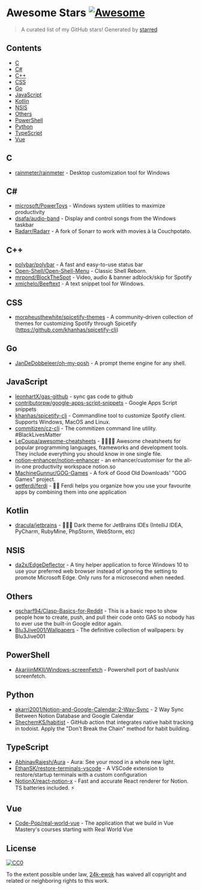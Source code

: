 # Awesome Stars [![Awesome](https://cdn.rawgit.com/sindresorhus/awesome/d7305f38d29fed78fa85652e3a63e154dd8e8829/media/badge.svg)](https://github.com/sindresorhus/awesome)

> A curated list of my GitHub stars!  Generated by [starred](https://github.com/maguowei/starred)


## Contents

  - [C](#c)
  - [C#](#c#)
  - [C++](#c++)
  - [CSS](#css)
  - [Go](#go)
  - [JavaScript](#javascript)
  - [Kotlin](#kotlin)
  - [NSIS](#nsis)
  - [Others](#others)
  - [PowerShell](#powershell)
  - [Python](#python)
  - [TypeScript](#typescript)
  - [Vue](#vue)

## C 

- [rainmeter/rainmeter](https://github.com/rainmeter/rainmeter) - Desktop customization tool for Windows

## C# # 

- [microsoft/PowerToys](https://github.com/microsoft/PowerToys) - Windows system utilities to maximize productivity
- [dsafa/audio-band](https://github.com/dsafa/audio-band) - Display and control songs from the Windows taskbar
- [Radarr/Radarr](https://github.com/Radarr/Radarr) - A fork of Sonarr to work with movies à la Couchpotato.

## C++ 

- [polybar/polybar](https://github.com/polybar/polybar) - A fast and easy-to-use status bar
- [Open-Shell/Open-Shell-Menu](https://github.com/Open-Shell/Open-Shell-Menu) - Classic Shell Reborn.
- [mrpond/BlockTheSpot](https://github.com/mrpond/BlockTheSpot) - Video, audio & banner adblock/skip for Spotify
- [xmichelo/Beeftext](https://github.com/xmichelo/Beeftext) - A text snippet tool for Windows.

## CSS 

- [morpheusthewhite/spicetify-themes](https://github.com/morpheusthewhite/spicetify-themes) - A community-driven collection of themes for customizing Spotify through Spicetify (https://github.com/khanhas/spicetify-cli)

## Go 

- [JanDeDobbeleer/oh-my-posh](https://github.com/JanDeDobbeleer/oh-my-posh) - A prompt theme engine for any shell.

## JavaScript 

- [leonhartX/gas-github](https://github.com/leonhartX/gas-github) - sync gas code to github
- [contributorpw/google-apps-script-snippets](https://github.com/contributorpw/google-apps-script-snippets) - Google Apps Script snippets
- [khanhas/spicetify-cli](https://github.com/khanhas/spicetify-cli) - Commandline tool to customize Spotify client. Supports Windows, MacOS and Linux.
- [commitizen/cz-cli](https://github.com/commitizen/cz-cli) - The commitizen command line utility. #BlackLivesMatter
- [LeCoupa/awesome-cheatsheets](https://github.com/LeCoupa/awesome-cheatsheets) - 👩‍💻👨‍💻 Awesome cheatsheets for popular programming languages, frameworks and development tools. They include everything you should know in one single file.
- [notion-enhancer/notion-enhancer](https://github.com/notion-enhancer/notion-enhancer) - an enhancer/customiser for the all-in-one productivity workspace notion.so
- [MachineGunnur/GOG-Games](https://github.com/MachineGunnur/GOG-Games) - A fork of Good Old Downloads' "GOG Games" project.
- [getferdi/ferdi](https://github.com/getferdi/ferdi) - 🧔🏽 Ferdi  helps you organize how you use your favourite apps by combining them into one application

## Kotlin 

- [dracula/jetbrains](https://github.com/dracula/jetbrains) - 🧛🏻‍♂️ Dark theme for JetBrains IDEs (IntelliJ IDEA, PyCharm, RubyMine, PhpStorm, WebStorm, etc)

## NSIS 

- [da2x/EdgeDeflector](https://github.com/da2x/EdgeDeflector) - A tiny helper application to force Windows 10 to use your preferred web browser instead of ignoring the setting to promote Microsoft Edge. Only runs for a microsecond when needed.

## Others 

- [gscharf94/Clasp-Basics-for-Reddit](https://github.com/gscharf94/Clasp-Basics-for-Reddit) - This is a basic repo to show people how to create, push, and pull their code onto GAS so nobody has to ever use the built-in Google editor again.
- [Blu3Jive001/Wallpapers](https://github.com/Blu3Jive001/Wallpapers) - The definitive collection of wallpapers: by Blu3Jive001

## PowerShell 

- [AkariiinMKII/Windows-screenFetch](https://github.com/AkariiinMKII/Windows-screenFetch) - Powershell port of bash/unix screenfetch.

## Python 

- [akarri2001/Notion-and-Google-Calendar-2-Way-Sync](https://github.com/akarri2001/Notion-and-Google-Calendar-2-Way-Sync) - 2 Way Sync Between Notion Database and Google Calendar
- [ShechemKS/habitist](https://github.com/ShechemKS/habitist) - GitHub action that integrates native habit tracking in todoist. Apply the "Don't Break the Chain" method for habit building.

## TypeScript 

- [AbhinavRajesh/Aura](https://github.com/AbhinavRajesh/Aura) - Aura: See your mood in a whole new light.
- [EthanSK/restore-terminals-vscode](https://github.com/EthanSK/restore-terminals-vscode) - A VSCode extension to restore/startup terminals with a custom configuration
- [NotionX/react-notion-x](https://github.com/NotionX/react-notion-x) - Fast and accurate React renderer for Notion. TS batteries included. ⚡️

## Vue 

- [Code-Pop/real-world-vue](https://github.com/Code-Pop/real-world-vue) - The application that we build in Vue Mastery's courses starting with Real World Vue


## License

[![CC0](http://mirrors.creativecommons.org/presskit/buttons/88x31/svg/cc-zero.svg)](https://creativecommons.org/publicdomain/zero/1.0/)

To the extent possible under law, [24k-ewok](https://github.com/24k-ewok) has waived all copyright and related or neighboring rights to this work.

